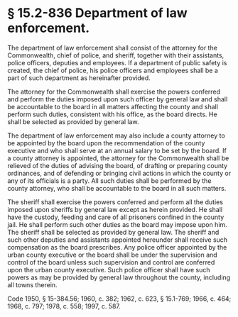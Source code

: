 # § 15.2-836 Department of law enforcement.

<p>The department of law enforcement shall consist of the attorney for the Commonwealth, chief of police, and sheriff, together with their assistants, police officers, deputies and employees. If a department of public safety is created, the chief of police, his police officers and employees shall be a part of such department as hereinafter provided.</p><p>The attorney for the Commonwealth shall exercise the powers conferred and perform the duties imposed upon such officer by general law and shall be accountable to the board in all matters affecting the county and shall perform such duties, consistent with his office, as the board directs. He shall be selected as provided by general law.</p><p>The department of law enforcement may also include a county attorney to be appointed by the board upon the recommendation of the county executive and who shall serve at an annual salary to be set by the board. If a county attorney is appointed, the attorney for the Commonwealth shall be relieved of the duties of advising the board, of drafting or preparing county ordinances, and of defending or bringing civil actions in which the county or any of its officials is a party. All such duties shall be performed by the county attorney, who shall be accountable to the board in all such matters.</p><p>The sheriff shall exercise the powers conferred and perform all the duties imposed upon sheriffs by general law except as herein provided. He shall have the custody, feeding and care of all prisoners confined in the county jail. He shall perform such other duties as the board may impose upon him. The sheriff shall be selected as provided by general law. The sheriff and such other deputies and assistants appointed hereunder shall receive such compensation as the board prescribes. Any police officer appointed by the urban county executive or the board shall be under the supervision and control of the board unless such supervision and control are conferred upon the urban county executive. Such police officer shall have such powers as may be provided by general law throughout the county, including all towns therein.</p><p>Code 1950, § 15-384.56; 1960, c. 382; 1962, c. 623, § 15.1-769; 1966, c. 464; 1968, c. 797; 1978, c. 558; 1997, c. 587.</p>